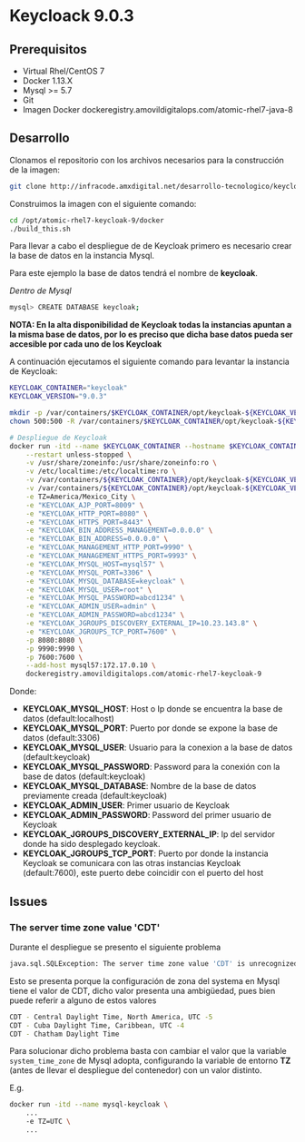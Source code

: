 # Keycloack 9.0.3

## Prerequisitos

* Virtual Rhel/CentOS 7
* Docker 1.13.X
* Mysql >= 5.7
* Git
* Imagen Docker dockeregistry.amovildigitalops.com/atomic-rhel7-java-8

## Desarrollo

Clonamos el repositorio con los archivos necesarios para la construcción de la imagen:

```bash
git clone http://infracode.amxdigital.net/desarrollo-tecnologico/keycloak-8.git /opt/atomic-rhel7-keycloak-9
```

Construimos la imagen con el siguiente comando:

```bash
cd /opt/atomic-rhel7-keycloak-9/docker
./build_this.sh
```

Para llevar a cabo el despliegue de de Keycloak primero es necesario crear la base de datos en la instancia Mysql.

Para este ejemplo la base de datos tendrá el nombre de **keycloak**.

*Dentro de Mysql*
```bash
mysql> CREATE DATABASE keycloak;
```
**NOTA: En la alta disponibilidad de Keycloak todas la instancias apuntan a la misma base de datos, por lo es preciso que dicha base datos pueda ser accesible por cada uno de los Keycloak**


A continuación ejecutamos el siguiente comando para levantar la instancia de Keycloak:

```bash
KEYCLOAK_CONTAINER="keycloak"
KEYCLOAK_VERSION="9.0.3"

mkdir -p /var/containers/$KEYCLOAK_CONTAINER/opt/keycloak-${KEYCLOAK_VERSION}/standalone/{data,log}
chown 500:500 -R /var/containers/$KEYCLOAK_CONTAINER/opt/keycloak-${KEYCLOAK_VERSION}

# Despliegue de Keycloak
docker run -itd --name $KEYCLOAK_CONTAINER --hostname $KEYCLOAK_CONTAINER.service \
    --restart unless-stopped \
    -v /usr/share/zoneinfo:/usr/share/zoneinfo:ro \
    -v /etc/localtime:/etc/localtime:ro \
    -v /var/containers/${KEYCLOAK_CONTAINER}/opt/keycloak-${KEYCLOAK_VERSION}/standalone/data:/opt/keycloak-${KEYCLOAK_VERSION}/standalone/data:z \
    -v /var/containers/${KEYCLOAK_CONTAINER}/opt/keycloak-${KEYCLOAK_VERSION}/standalone/log:/opt/keycloak-${KEYCLOAK_VERSION}/standalone/log:z \
    -e TZ=America/Mexico_City \
    -e "KEYCLOAK_AJP_PORT=8009" \
    -e "KEYCLOAK_HTTP_PORT=8080" \
    -e "KEYCLOAK_HTTPS_PORT=8443" \
    -e "KEYCLOAK_BIN_ADDRESS_MANAGEMENT=0.0.0.0" \
    -e "KEYCLOAK_BIN_ADDRESS=0.0.0.0" \
    -e "KEYCLOAK_MANAGEMENT_HTTP_PORT=9990" \
    -e "KEYCLOAK_MANAGEMENT_HTTPS_PORT=9993" \
    -e "KEYCLOAK_MYSQL_HOST=mysql57" \
    -e "KEYCLOAK_MYSQL_PORT=3306" \
    -e "KEYCLOAK_MYSQL_DATABASE=keycloak" \
    -e "KEYCLOAK_MYSQL_USER=root" \
    -e "KEYCLOAK_MYSQL_PASSWORD=abcd1234" \
    -e "KEYCLOAK_ADMIN_USER=admin" \
    -e "KEYCLOAK_ADMIN_PASSWORD=abcd1234" \
    -e "KEYCLOAK_JGROUPS_DISCOVERY_EXTERNAL_IP=10.23.143.8" \
    -e "KEYCLOAK_JGROUPS_TCP_PORT=7600" \
    -p 8080:8080 \
    -p 9990:9990 \
    -p 7600:7600 \
    --add-host mysql57:172.17.0.10 \
    dockeregistry.amovildigitalops.com/atomic-rhel7-keycloak-9
```

Donde:

* **KEYCLOAK_MYSQL_HOST**: Host o Ip donde se encuentra la base de datos (default:localhost)
* **KEYCLOAK_MYSQL_PORT**: Puerto por donde se expone la base de datos (default:3306)
* **KEYCLOAK_MYSQL_USER**: Usuario para la conexion a la base de datos (default:keycloak)
* **KEYCLOAK_MYSQL_PASSWORD**: Password para la conexión con la base de datos (default:keycloak)
* **KEYCLOAK_MYSQL_DATABASE**: Nombre de la base de datos previamente creada (default:keycloak)
* **KEYCLOAK_ADMIN_USER**: Primer usuario de Keycloak
* **KEYCLOAK_ADMIN_PASSWORD**: Password del primer usuario de Keycloak
* **KEYCLOAK_JGROUPS_DISCOVERY_EXTERNAL_IP**: Ip del servidor donde ha sido desplegado keycloak.
* **KEYCLOAK_JGROUPS_TCP_PORT**: Puerto por donde la instancia Keycloak se comunicara con las otras instancias Keycloak (default:7600), este puerto debe coincidir con el puerto del host

## Issues

### The server time zone value 'CDT'

Durante el despliegue se presento el siguiente problema

```bash
java.sql.SQLException: The server time zone value 'CDT' is unrecognized or represents more than one time zone. You must configure either the server or JDBC driver (via the serverTimezone configuration property) to use a more specifc time zone value if you want to utilize time zone support.
```

Esto se presenta porque la configuración de zona del systema en Mysql tiene el valor de CDT, dicho valor presenta una ambigüedad, pues bien puede referir a alguno de estos valores

```bash
CDT - Central Daylight Time, North America, UTC -5
CDT - Cuba Daylight Time, Caribbean, UTC -4
CDT - Chatham Daylight Time
```

Para solucionar dicho problema basta con cambiar el valor que la variable  `system_time_zone` de Mysql adopta, configurando la variable de entorno **TZ** (antes de llevar el despliegue del contenedor) con un valor distinto.

E.g.
```bash
docker run -itd --name mysql-keycloak \
    ...
    -e TZ=UTC \
    ...
```